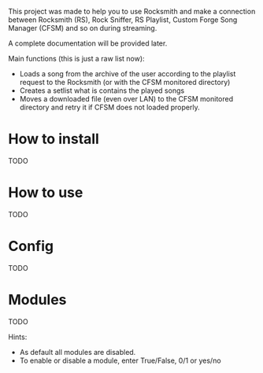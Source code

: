 This project was made to help you to use Rocksmith and make a connection between
Rocksmith (RS), Rock Sniffer, RS Playlist, Custom Forge Song Manager (CFSM) and so on during streaming.

A complete documentation will be provided later.

Main functions (this is just a raw list now):

- Loads a song from the archive of the user according to the playlist request to the Rocksmith (or with the CFSM
  monitored directory)
- Creates a setlist what is contains the played songs
- Moves a downloaded file (even over LAN) to the CFSM monitored directory and retry it if CFSM does not loaded properly.

# How to install

TODO

# How to use

TODO

# Config

TODO

# Modules

TODO

Hints:

- As default all modules are disabled.
- To enable or disable a module, enter True/False, 0/1 or yes/no
